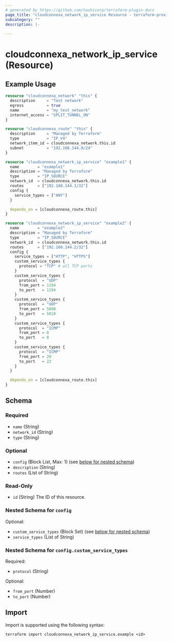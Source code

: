 ```yaml
---
# generated by https://github.com/hashicorp/terraform-plugin-docs
page_title: "cloudconnexa_network_ip_service Resource - terraform-provider-cloudconnexa"
subcategory: ""
description: |-
  
---
```


# cloudconnexa_network_ip_service (Resource)



## Example Usage

```terraform
resource "cloudconnexa_network" "this" {
  description     = "Test network"
  egress          = true
  name            = "my_test_network"
  internet_access = "SPLIT_TUNNEL_ON"
}

resource "cloudconnexa_route" "this" {
  description     = "Managed by Terraform"
  type            = "IP_V4"
  network_item_id = cloudconnexa_network.this.id
  subnet          = "192.168.144.0/24"
}

resource "cloudconnexa_network_ip_service" "example1" {
  name        = "example1"
  description = "Managed by Terraform"
  type        = "IP_SOURCE"
  network_id  = cloudconnexa_network.this.id
  routes      = ["192.168.144.1/32"]
  config {
    service_types = ["ANY"]
  }

  depends_on = [cloudconnexa_route.this]
}

resource "cloudconnexa_network_ip_service" "example2" {
  name        = "example2"
  description = "Managed by Terraform"
  type        = "IP_SOURCE"
  network_id  = cloudconnexa_network.this.id
  routes      = ["192.168.144.2/32"]
  config {
    service_types = ["HTTP", "HTTPS"]
    custom_service_types {
      protocol = "TCP" # all TCP ports
    }
    custom_service_types {
      protocol  = "UDP"
      from_port = 1194
      to_port   = 1194
    }
    custom_service_types {
      protocol  = "UDP"
      from_port = 5000
      to_port   = 5010
    }
    custom_service_types {
      protocol  = "ICMP"
      from_port = 8
      to_port   = 8
    }
    custom_service_types {
      protocol  = "ICMP"
      from_port = 20
      to_port   = 22
    }
  }

  depends_on = [cloudconnexa_route.this]
}
```

<!-- schema generated by tfplugindocs -->
## Schema

### Required

- `name` (String)
- `network_id` (String)
- `type` (String)

### Optional

- `config` (Block List, Max: 1) (see [below for nested schema](#nestedblock--config))
- `description` (String)
- `routes` (List of String)

### Read-Only

- `id` (String) The ID of this resource.

<a id="nestedblock--config"></a>
### Nested Schema for `config`

Optional:

- `custom_service_types` (Block Set) (see [below for nested schema](#nestedblock--config--custom_service_types))
- `service_types` (List of String)

<a id="nestedblock--config--custom_service_types"></a>
### Nested Schema for `config.custom_service_types`

Required:

- `protocol` (String)

Optional:

- `from_port` (Number)
- `to_port` (Number)

## Import

Import is supported using the following syntax:

```shell
terraform import cloudconnexa_network_ip_service.example <id>
```
